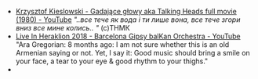 - [Krzysztof Kieslowski - Gadające głowy aka Talking Heads full movie (1980) - YouTube](https://www.youtube.com/watch?v=66CbSfuyxTU) _"..все тече як вода і ти лише вона, все тече згори вниз все мине колись.. "_ (с)ТНМК 
-  [Live In Heraklion 2018 - Barcelona Gipsy balKan Orchestra - YouTube](https://www.youtube.com/watch?v=zINrTaZyjcs) "Ara Gregorian: 8 months ago: I am not sure whether this is an old Armenian saying or not. Yet, I say it:  Good music should bring a smile on your face, a tear to your eye & good rhythm to your thighs." 
-  
